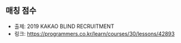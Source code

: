 ## 매칭 점수

- 출제: 2019 KAKAO BLIND RECRUITMENT
- 링크: https://programmers.co.kr/learn/courses/30/lessons/42893
